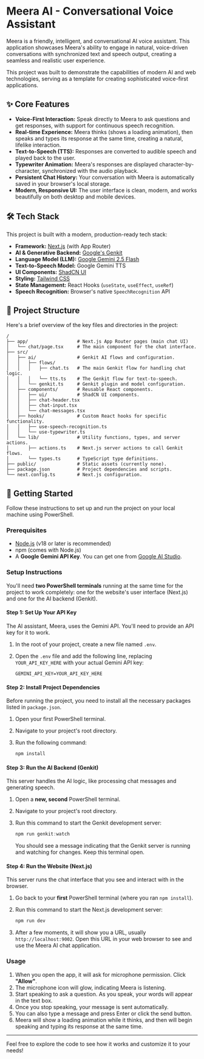 # Meera AI - Conversational Voice Assistant

Meera is a friendly, intelligent, and conversational AI voice assistant. This application showcases Meera's ability to engage in natural, voice-driven conversations with synchronized text and speech output, creating a seamless and realistic user experience.

This project was built to demonstrate the capabilities of modern AI and web technologies, serving as a template for creating sophisticated voice-first applications.

## ✨ Core Features

*   **Voice-First Interaction:** Speak directly to Meera to ask questions and get responses, with support for continuous speech recognition.
*   **Real-time Experience:** Meera thinks (shows a loading animation), then speaks and types its response at the same time, creating a natural, lifelike interaction.
*   **Text-to-Speech (TTS):** Responses are converted to audible speech and played back to the user.
*   **Typewriter Animation:** Meera's responses are displayed character-by-character, synchronized with the audio playback.
*   **Persistent Chat History:** Your conversation with Meera is automatically saved in your browser's local storage.
*   **Modern, Responsive UI:** The user interface is clean, modern, and works beautifully on both desktop and mobile devices.

## 🛠️ Tech Stack

This project is built with a modern, production-ready tech stack:

*   **Framework:** [Next.js](https://nextjs.org/) (with App Router)
*   **AI & Generative Backend:** [Google's Genkit](https://firebase.google.com/docs/genkit)
*   **Language Model (LLM):** [Google Gemini 2.5 Flash](https://deepmind.google/technologies/gemini/flash/)
*   **Text-to-Speech Model:** Google Gemini TTS
*   **UI Components:** [ShadCN UI](https://ui.shadcn.com/)
*   **Styling:** [Tailwind CSS](https://tailwindcss.com/)
*   **State Management:** React Hooks (`useState`, `useEffect`, `useRef`)
*   **Speech Recognition:** Browser's native `SpeechRecognition` API

## 📂 Project Structure

Here's a brief overview of the key files and directories in the project:

```
/
├── app/                  # Next.js App Router pages (main chat UI)
│   └── chat/page.tsx     # The main component for the chat interface.
├── src/
│   ├── ai/               # Genkit AI flows and configuration.
│   │   ├── flows/
│   │   │   ├── chat.ts   # The main Genkit flow for handling chat logic.
│   │   │   └── tts.ts    # The Genkit flow for text-to-speech.
│   │   └── genkit.ts     # Genkit plugin and model configuration.
│   ├── components/       # Reusable React components.
│   │   ├── ui/           # ShadCN UI components.
│   │   ├── chat-header.tsx
│   │   ├── chat-input.tsx
│   │   └── chat-messages.tsx
│   ├── hooks/            # Custom React hooks for specific functionality.
│   │   ├── use-speech-recognition.ts
│   │   └── use-typewriter.ts
│   └── lib/              # Utility functions, types, and server actions.
│       ├── actions.ts    # Next.js server actions to call Genkit flows.
│       └── types.ts      # TypeScript type definitions.
├── public/               # Static assets (currently none).
├── package.json          # Project dependencies and scripts.
└── next.config.ts        # Next.js configuration.
```

## 🚀 Getting Started

Follow these instructions to set up and run the project on your local machine using PowerShell.

### Prerequisites

*   [Node.js](https://nodejs.org/) (v18 or later is recommended)
*   npm (comes with Node.js)
*   A **Google Gemini API Key**. You can get one from [Google AI Studio](https://aistudio.google.com/app/apikey).

### Setup Instructions

You'll need **two PowerShell terminals** running at the same time for the project to work completely: one for the website's user interface (Next.js) and one for the AI backend (Genkit).

#### **Step 1: Set Up Your API Key**

The AI assistant, Meera, uses the Gemini API. You'll need to provide an API key for it to work.

1.  In the root of your project, create a new file named `.env`.
2.  Open the `.env` file and add the following line, replacing `YOUR_API_KEY_HERE` with your actual Gemini API key:

    ```
    GEMINI_API_KEY=YOUR_API_KEY_HERE
    ```

#### **Step 2: Install Project Dependencies**

Before running the project, you need to install all the necessary packages listed in `package.json`.

1.  Open your first PowerShell terminal.
2.  Navigate to your project's root directory.
3.  Run the following command:

    ```powershell
    npm install
    ```

#### **Step 3: Run the AI Backend (Genkit)**

This server handles the AI logic, like processing chat messages and generating speech.

1.  Open a **new, second** PowerShell terminal.
2.  Navigate to your project's root directory.
3.  Run this command to start the Genkit development server:

    ```powershell
    npm run genkit:watch
    ```

    You should see a message indicating that the Genkit server is running and watching for changes. Keep this terminal open.

#### **Step 4: Run the Website (Next.js)**

This server runs the chat interface that you see and interact with in the browser.

1.  Go back to your **first** PowerShell terminal (where you ran `npm install`).
2.  Run this command to start the Next.js development server:

    ```powershell
    npm run dev
    ```

3.  After a few moments, it will show you a URL, usually `http://localhost:9002`. Open this URL in your web browser to see and use the Meera AI chat application.

### Usage

1.  When you open the app, it will ask for microphone permission. Click **"Allow"**.
2.  The microphone icon will glow, indicating Meera is listening.
3.  Start speaking to ask a question. As you speak, your words will appear in the text box.
4.  Once you stop speaking, your message is sent automatically.
5.  You can also type a message and press Enter or click the send button.
6.  Meera will show a loading animation while it thinks, and then will begin speaking and typing its response at the same time.

---

Feel free to explore the code to see how it works and customize it to your needs!

